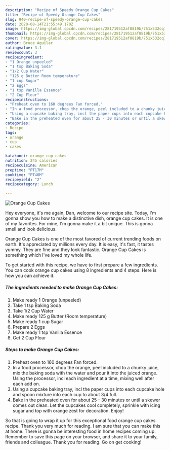 ```yaml
---
description: "Recipe of Speedy Orange Cup Cakes"
title: "Recipe of Speedy Orange Cup Cakes"
slug: 940-recipe-of-speedy-orange-cup-cakes
date: 2020-08-14T21:55:49.170Z
image: https://img-global.cpcdn.com/recipes/281719512af8819b/751x532cq70/orange-cup-cakes-recipe-main-photo.jpg
thumbnail: https://img-global.cpcdn.com/recipes/281719512af8819b/751x532cq70/orange-cup-cakes-recipe-main-photo.jpg
cover: https://img-global.cpcdn.com/recipes/281719512af8819b/751x532cq70/orange-cup-cakes-recipe-main-photo.jpg
author: Bruce Aguilar
ratingvalue: 3.1
reviewcount: 3
recipeingredient:
- "1 Orange unpeeled"
- "1 tsp Baking Soda"
- "1/2 Cup Water"
- "125 g Butter Room temperature"
- "1 cup Sugar"
- "2 Eggs"
- "1 tsp Vanilla Essence"
- "2 Cup Flour"
recipeinstructions:
- "Preheat oven to 160 degrees Fan forced."
- "In a food processor, chop the orange, peel included to a chunky juice, mix the baking soda with the water and pour it into the juiced orange. Using the processor, incl each ingredient at a time, mixing well after each add on."
- "Using a cupcake baking tray, incl the paper cups into each cupcake hole and spoon mixture into each cup to about 3/4 full."
- "Bake in the preheated oven for about 25 - 30 minutes or until a skewer comes out clean. Let the cupcakes cool completely, sprinkle with icing sugar and top with orange zest for decoration. Enjoy!"
categories:
- Recipe
tags:
- orange
- cup
- cakes

katakunci: orange cup cakes 
nutrition: 245 calories
recipecuisine: American
preptime: "PT17M"
cooktime: "PT40M"
recipeyield: "2"
recipecategory: Lunch

---
```



![Orange Cup Cakes](https://img-global.cpcdn.com/recipes/281719512af8819b/751x532cq70/orange-cup-cakes-recipe-main-photo.jpg)

Hey everyone, it's me again, Dan, welcome to our recipe site. Today, I'm gonna show you how to make a distinctive dish, orange cup cakes. It is one of my favorites. For mine, I'm gonna make it a bit unique. This is gonna smell and look delicious.



Orange Cup Cakes is one of the most favored of current trending foods on earth. It's appreciated by millions every day. It is easy, it's fast, it tastes yummy. They are fine and they look fantastic. Orange Cup Cakes is something which I've loved my whole life.


To get started with this recipe, we have to first prepare a few ingredients. You can cook orange cup cakes using 8 ingredients and 4 steps. Here is how you can achieve it.

<!--inarticleads1-->

##### The ingredients needed to make Orange Cup Cakes:

1. Make ready 1 Orange (unpeeled)
1. Take 1 tsp Baking Soda
1. Take 1/2 Cup Water
1. Make ready 125 g Butter (Room temperature)
1. Make ready 1 cup Sugar
1. Prepare 2 Eggs
1. Make ready 1 tsp Vanilla Essence
1. Get 2 Cup Flour




<!--inarticleads2-->

##### Steps to make Orange Cup Cakes:

1. Preheat oven to 160 degrees Fan forced.
1. In a food processor, chop the orange, peel included to a chunky juice, mix the baking soda with the water and pour it into the juiced orange. Using the processor, incl each ingredient at a time, mixing well after each add on.
1. Using a cupcake baking tray, incl the paper cups into each cupcake hole and spoon mixture into each cup to about 3/4 full.
1. Bake in the preheated oven for about 25 - 30 minutes or until a skewer comes out clean. Let the cupcakes cool completely, sprinkle with icing sugar and top with orange zest for decoration. Enjoy!




So that is going to wrap it up for this exceptional food orange cup cakes recipe. Thank you very much for reading. I am sure that you can make this at home. There is gonna be interesting food in home recipes coming up. Remember to save this page on your browser, and share it to your family, friends and colleague. Thank you for reading. Go on get cooking!
